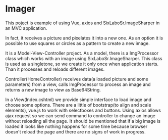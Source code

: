 # Imager
This poject is example of using Vue, axios and SixLaboSr.ImageSharper in an MVC application.


In fact, it receives a picture and pixelates  it into a new one.
As an option it is possible to use squares or circles as a pattern to create a new image.


It is a Model-View-Controller project.
As a model, there is a  ImgProcessor class which works with an image using  SixLaboSr.ImageSharper.
This class is used as a singletone, so we create it only once when application starts. Than it  processes 
and reloads different images.

Controller(HomeController) receives data(a loaded picture and some parameters) from a view, calls ImgProcessor 
to process an image and returns a new image to view as Base64String.

In a View(Index.cshtml) we provide simple interface to load image and choose some options.
There are a little of bootstrap(to align and scale elements), vue.js to work with selectboxes and buttons.
Using axios allows ajax request so we can send command to controller to change an image  without
reloading all the page. It should be mentioned that if a big image is loaded it looks like nothing happens 
for some time because browser doesn't reload the page and there are no signs of work in progress.

